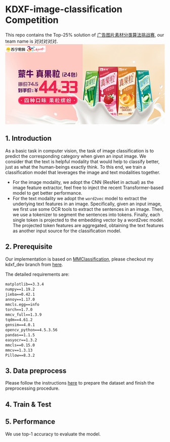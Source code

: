 # KDXF-image-classification Competition

This repo contains the Top-25% solution of [广告图片素材分类算法挑战赛](http://challenge.xfyun.cn/topic/info?type=ad-2021), 
our team name is 对对对对对.
![](assets/demo-fig.jpg)
## 1. Introduction
As a basic task in computer vision, the task of image classification is to 
predict the corresponding category when given an input image. We consider that the text is 
helpful modality that would help to classify better, just as what the human-beings exactly think.
To this end, we train a classification model that leverages the image and text modalities together.

- For the image modality, we adopt the CNN (ResNet in actual) as the image feature extractor, feel free to
  inject the recent Transformer-based model to get better performance.
- For the text modality we adopt the `word2vec` model to extract the underlying text features in an image. Specifically, given an 
input image, we first use some OCR tools to extract the sentences in an image. Then, we use a tokenizer to segment the 
sentences into tokens. Finally, each single token is projected to the embedding vector by a word2vec model. The projected
token features are aggregated, obtaining the text features as another input source for the classification model.

## 2. Prerequisite
Our implementation is based on [MMClassification](https://github.com/open-mmlab/mmclassification), 
please checkout my kdxf_dev branch from [here](https://github.com/LiUzHiAn/mmclassification/tree/kdxf_dev).

The detailed requirements are:
```
matplotlib==3.3.4
numpy==1.19.2
jieba==0.42.1
annoy==1.17.0
mmcls.egg==info
torch==1.7.0
mmcv_full==1.3.9
tqdm==4.61.2
gensim==4.0.1
opencv_python==4.5.3.56
pandas==1.1.5
easyocr==1.3.2
mmcls==0.15.0
mmcv==1.3.13
Pillow==8.3.2
```

## 3. Data preprocess
Please follow the instructions [here](./pre_process/README.md) to prepare the dataset and finish the preprocessing procedure.

## 4. Train & Test

## 5. Performance
We use top-1 accuracy to evaluate the model.